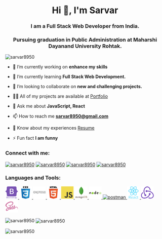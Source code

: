 <h1 align="center">Hi 👋, I'm Sarvar</h1>
<h3 align="center">I am a Full Stack Web Developer from India.</h3>
<h3 align="center">Pursuing graduation in Public Administration at Maharshi Dayanand University Rohtak.</h3>

<p align="left"> <img src="https://komarev.com/ghpvc/?username=sarvar8950&label=Profile%20views&color=0e75b6&style=flat" alt="sarvar8950" /> </p>

- 🔭 I’m currently working on **enhance my skills**

- 🌱 I’m currently learning **Full Stack Web Development.**

- 👯 I’m looking to collaborate on **new and challenging projects.**

- 👨‍💻 All of my projects are available at <a href="https://sarvar8950.github.io/sarvar_portfolio.github.io/" target="blank">Portfolio</a> 
<!-- - [https://sarvar8950.github.io/sarvar_portfolio.github.io/](https://sarvar8950.github.io/sarvar_portfolio.github.io/) -->

- 💬 Ask me about **JavaScript, React**

- 📫 How to reach me **sarvar8950@gmail.com**

- 📄 Know about my experiences <a href="https://drive.google.com/file/d/1Hrnf5Je5Q49AhetrRWHZRG_PduSpD3ez/view?usp=sharing" target="blank">Resume</a> 
<!-- - [https://drive.google.com/file/d/1Hrnf5Je5Q49AhetrRWHZRG_PduSpD3ez/view?usp=sharing](https://drive.google.com/file/d/1Hrnf5Je5Q49AhetrRWHZRG_PduSpD3ez/view?usp=sharing) -->

- ⚡ Fun fact **I am funny**

<h3 align="left">Connect with me:</h3>
<p align="left">
<a href="https://twitter.com/sarvar8950" target="blank"><img align="center" src="https://raw.githubusercontent.com/rahuldkjain/github-profile-readme-generator/master/src/images/icons/Social/twitter.svg" alt="sarvar8950" height="30" width="40" /></a>
<a href="https://linkedin.com/in/sarvar8950" target="blank"><img align="center" src="https://raw.githubusercontent.com/rahuldkjain/github-profile-readme-generator/master/src/images/icons/Social/linked-in-alt.svg" alt="sarvar8950" height="30" width="40" /></a>
<a href="https://www.hackerrank.com/sarvar8950" target="blank"><img align="center" src="https://raw.githubusercontent.com/rahuldkjain/github-profile-readme-generator/master/src/images/icons/Social/hackerrank.svg" alt="sarvar8950" height="30" width="40" /></a>
<a href="https://www.leetcode.com/sarvar8950" target="blank"><img align="center" src="https://raw.githubusercontent.com/rahuldkjain/github-profile-readme-generator/master/src/images/icons/Social/leet-code.svg" alt="sarvar8950" height="30" width="40" /></a>
</p>

<h3 align="left">Languages and Tools:</h3>
<p align="left"> <a href="https://getbootstrap.com" target="_blank" rel="noreferrer"> <img src="https://raw.githubusercontent.com/devicons/devicon/master/icons/bootstrap/bootstrap-plain-wordmark.svg" alt="bootstrap" width="40" height="40"/> </a> <a href="https://www.w3schools.com/css/" target="_blank" rel="noreferrer"> <img src="https://raw.githubusercontent.com/devicons/devicon/master/icons/css3/css3-original-wordmark.svg" alt="css3" width="40" height="40"/> </a> <a href="https://expressjs.com" target="_blank" rel="noreferrer"> <img src="https://raw.githubusercontent.com/devicons/devicon/master/icons/express/express-original-wordmark.svg" alt="express" width="40" height="40"/> </a> <a href="https://www.w3.org/html/" target="_blank" rel="noreferrer"> <img src="https://raw.githubusercontent.com/devicons/devicon/master/icons/html5/html5-original-wordmark.svg" alt="html5" width="40" height="40"/> </a> <a href="https://developer.mozilla.org/en-US/docs/Web/JavaScript" target="_blank" rel="noreferrer"> <img src="https://raw.githubusercontent.com/devicons/devicon/master/icons/javascript/javascript-original.svg" alt="javascript" width="40" height="40"/> </a> <a href="https://www.mongodb.com/" target="_blank" rel="noreferrer"> <img src="https://raw.githubusercontent.com/devicons/devicon/master/icons/mongodb/mongodb-original-wordmark.svg" alt="mongodb" width="40" height="40"/> </a> <a href="https://nodejs.org" target="_blank" rel="noreferrer"> <img src="https://raw.githubusercontent.com/devicons/devicon/master/icons/nodejs/nodejs-original-wordmark.svg" alt="nodejs" width="40" height="40"/> </a> <a href="https://postman.com" target="_blank" rel="noreferrer"> <img src="https://www.vectorlogo.zone/logos/getpostman/getpostman-icon.svg" alt="postman" width="40" height="40"/> </a> <a href="https://reactjs.org/" target="_blank" rel="noreferrer"> <img src="https://raw.githubusercontent.com/devicons/devicon/master/icons/react/react-original-wordmark.svg" alt="react" width="40" height="40"/> </a> <a href="https://redux.js.org" target="_blank" rel="noreferrer"> <img src="https://raw.githubusercontent.com/devicons/devicon/master/icons/redux/redux-original.svg" alt="redux" width="40" height="40"/> </a> <a href="https://sass-lang.com" target="_blank" rel="noreferrer"> <img src="https://raw.githubusercontent.com/devicons/devicon/master/icons/sass/sass-original.svg" alt="sass" width="40" height="40"/> </a> </p>

<p><img align="left" src="https://github-readme-stats.vercel.app/api/top-langs?username=sarvar8950&show_icons=true&locale=en&layout=compact" alt="sarvar8950" /></p>

<p>&nbsp;<img align="center" src="https://github-readme-stats.vercel.app/api?username=sarvar8950&show_icons=true&locale=en" alt="sarvar8950" /></p>

<p><img align="center" src="https://github-readme-streak-stats.herokuapp.com/?user=sarvar8950&" alt="sarvar8950" /></p>

<!-- # Hi there I'm Sarvar 👋

## Pursuing graduation in Public Administration at Maharshi Dayanand University Rohtak 
 
## Also Enrolled in Full Stack Web Development Course at Masai School
 

- 🔭 I’m currently working on enhance my skills.
- 🌱 I’m currently learning Full Stack Web Development.
- 👯 I’m looking to collaborate on new and challenging projects.
- 🤔 I’m looking for help with 
- 💬 Ask me about Front End Development.
- 📫 How to reach me: Portfolio :- https://sarvar8950.github.io/sarvar_portfolio.github.io/
- 😄 Pronouns: He/His -->
<!-- - ⚡ Fun fact:  -->

